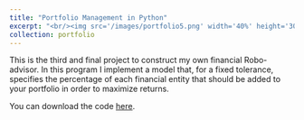 ```yaml
---
title: "Portfolio Management in Python"
excerpt: "<br/><img src='/images/portfolio5.png' width='40%' height='30%'>"
collection: portfolio
---
```


This is the third and final project to construct my own financial Robo-advisor. In this program I implement a model that, for a fixed tolerance, specifies the percentage of each financial entity that should be added to your portfolio in order to maximize returns. 

You can download the code [here](https://giannitallarita.github.io/files/02-Porfolio_selector.ipynb).
